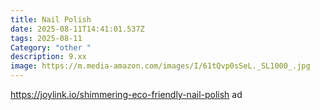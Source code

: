 ```yaml
---
title: Nail Polish
date: 2025-08-11T14:41:01.537Z
tags: 2025-08-11
Category: "other "
description: 9.xx
image: https://m.media-amazon.com/images/I/61tQvp0sSeL._SL1000_.jpg
---
```

https://joylink.io/shimmering-eco-friendly-nail-polish ad